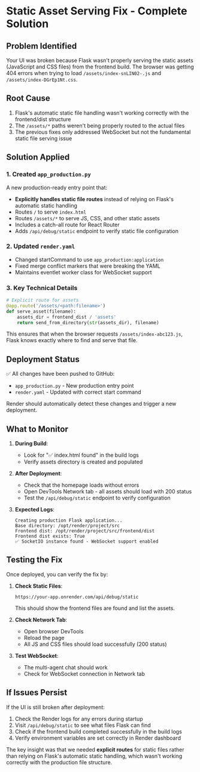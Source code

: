 # Static Asset Serving Fix - Complete Solution

## Problem Identified
Your UI was broken because Flask wasn't properly serving the static assets (JavaScript and CSS files) from the frontend build. The browser was getting 404 errors when trying to load `/assets/index-snLIN02-.js` and `/assets/index-DGrEp1Nt.css`.

## Root Cause
1. Flask's automatic static file handling wasn't working correctly with the frontend/dist structure
2. The `/assets/*` paths weren't being properly routed to the actual files
3. The previous fixes only addressed WebSocket but not the fundamental static file serving issue

## Solution Applied

### 1. Created `app_production.py`
A new production-ready entry point that:
- **Explicitly handles static file routes** instead of relying on Flask's automatic static handling
- Routes `/` to serve `index.html`
- Routes `/assets/*` to serve JS, CSS, and other static assets
- Includes a catch-all route for React Router
- Adds `/api/debug/static` endpoint to verify static file configuration

### 2. Updated `render.yaml`
- Changed startCommand to use `app_production:application`
- Fixed merge conflict markers that were breaking the YAML
- Maintains eventlet worker class for WebSocket support

### 3. Key Technical Details
```python
# Explicit route for assets
@app.route('/assets/<path:filename>')
def serve_asset(filename):
    assets_dir = frontend_dist / 'assets'
    return send_from_directory(str(assets_dir), filename)
```

This ensures that when the browser requests `/assets/index-abc123.js`, Flask knows exactly where to find and serve that file.

## Deployment Status

✅ All changes have been pushed to GitHub:
- `app_production.py` - New production entry point
- `render.yaml` - Updated with correct start command

Render should automatically detect these changes and trigger a new deployment.

## What to Monitor

1. **During Build**:
   - Look for "✅ index.html found" in the build logs
   - Verify assets directory is created and populated

2. **After Deployment**:
   - Check that the homepage loads without errors
   - Open DevTools Network tab - all assets should load with 200 status
   - Test the `/api/debug/static` endpoint to verify configuration

3. **Expected Logs**:
   ```
   Creating production Flask application...
   Base directory: /opt/render/project/src
   Frontend dist: /opt/render/project/src/frontend/dist
   Frontend dist exists: True
   ✅ SocketIO instance found - WebSocket support enabled
   ```

## Testing the Fix

Once deployed, you can verify the fix by:

1. **Check Static Files**: 
   ```
   https://your-app.onrender.com/api/debug/static
   ```
   This should show the frontend files are found and list the assets.

2. **Check Network Tab**: 
   - Open browser DevTools
   - Reload the page
   - All JS and CSS files should load successfully (200 status)

3. **Test WebSocket**:
   - The multi-agent chat should work
   - Check for WebSocket connection in Network tab

## If Issues Persist

If the UI is still broken after deployment:

1. Check the Render logs for any errors during startup
2. Visit `/api/debug/static` to see what files Flask can find
3. Check if the frontend build completed successfully in the build logs
4. Verify environment variables are set correctly in Render dashboard

The key insight was that we needed **explicit routes** for static files rather than relying on Flask's automatic static handling, which wasn't working correctly with the production file structure.